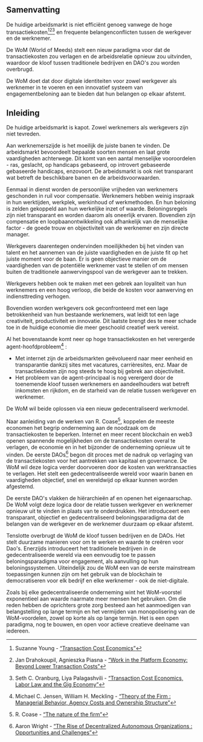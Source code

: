 

## Samenvatting

De huidige arbeidsmarkt is niet efficiënt genoeg vanwege de hoge transactiekosten[^1][^2][^3] en frequente belangenconflicten tussen de werkgever en de werknemer.

De WoM (World of Meeds) stelt een nieuw paradigma voor dat de transactiekosten zou verlagen en de arbeidsrelatie opnieuw zou uitvinden, waardoor de kloof tussen traditionele bedrijven en DAO's zou worden overbrugd.

De WoM doet dat door digitale identiteiten voor zowel werkgever als werknemer in te voeren en een innovatief systeem van engagementbeloning aan te bieden dat hun belangen op elkaar afstemt.

## Inleiding

De huidige arbeidsmarkt is kapot. Zowel werknemers als werkgevers zijn niet tevreden.

Aan werknemerszijde is het moeilijk de juiste banen te vinden. De arbeidsmarkt bevoordeelt bepaalde soorten mensen en laat grote vaardigheden achterwege. Dit komt van een aantal menselijke vooroordelen - ras, geslacht, op handicaps gebaseerd, op introvert gebaseerde gebaseerde handicaps, enzovoort. De arbeidsmarkt is ook niet transparant wat betreft de beschikbare banen en de arbeidsvoorwaarden.

Eenmaal in dienst worden de persoonlijke vrijheden van werknemers geschonden in ruil voor compensatie. Werknemers hebben weinig inspraak in hun werktijden, werkplek, werkinhoud of werkmethoden. En hun beloning is zelden gekoppeld aan hun werkelijke inzet of waarde. Beloningsregels zijn niet transparant en worden daarom als oneerlijk ervaren. Bovendien zijn compensatie en loopbaanontwikkeling ook afhankelijk van de menselijke factor - de goede trouw en objectiviteit van de werknemer en zijn directe manager.

Werkgevers daarentegen ondervinden moeilijkheden bij het vinden van talent en het aannemen van de juiste vaardigheden en de juiste fit op het juiste moment voor de baan. Er is geen objectieve manier om de vaardigheden van de potentiële werknemer vast te stellen of om mensen buiten de traditionele aanwervingspool van de werkgever aan te trekken.

Werkgevers hebben ook te maken met een gebrek aan loyaliteit van hun werknemers en een hoog verloop, die beide de kosten voor aanwerving en indiensttreding verhogen.

Bovendien worden werkgevers ook geconfronteerd met een lage betrokkenheid van hun bestaande werknemers, wat leidt tot een lage creativiteit, productiviteit en innovatie. Dit laatste brengt des te meer schade toe in de huidige economie die meer geschoold creatief werk vereist.

Al het bovenstaande komt neer op hoge transactiekosten en het verergerde agent-hoofdprobleem[^4] :

- Met internet zijn de arbeidsmarkten geëvolueerd naar meer eenheid en transparantie dankzij sites met vacatures, carrièresites, enz. Maar de transactiekosten zijn nog steeds te hoog bij gebrek aan objectiviteit.
- Het probleem van de agent-principaal is nog verergerd door de toenemende kloof tussen werknemers en aandeelhouders wat betreft inkomsten en rijkdom, en de starheid van de relatie tussen werkgever en werknemer.

De WoM wil beide oplossen via een nieuw gedecentraliseerd werkmodel.

Naar aanleiding van de werken van R. Coase[^5], koppelen de meeste economen het begrip onderneming aan de noodzaak om de transactiekosten te beperken. Internet en meer recent blockchain en web3 openen spannende mogelijkheden om de transactiekosten overal te verlagen, de economie en in het bijzonder de onderneming opnieuw uit te vinden. De eerste DAOs[^6] begon dit proces met de nadruk op verlaging van de transactiekosten voor het aantrekken van kapitaal en governance. De WoM wil deze logica verder doorvoeren door de kosten van werktransacties te verlagen. Het stelt een gedecentraliseerde wereld voor waarin banen en vaardigheden objectief, snel en wereldwijd op elkaar kunnen worden afgestemd.

De eerste DAO's vlakken de hiërarchieën af en openen het eigenaarschap. De WoM volgt deze logica door de relatie tussen werkgever en werknemer opnieuw uit te vinden in plaats van te onderdrukken. Het introduceert een transparant, objectief en gedecentraliseerd beloningsparadigma dat de belangen van de werkgever en de werknemer duurzaam op elkaar afstemt.

Tenslotte overbrugt de WoM de kloof tussen bedrijven en de DAOs. Het stelt duurzame manieren voor om te werken en waarde te creëren voor Dao's. Enerzijds introduceert het traditionele bedrijven in de gedecentraliseerde wereld via een eenvoudig toe te passen beloningsparadigma voor engagement, als aanvulling op hun beloningssystemen. Uiteindelijk zou de WoM een van de eerste mainstream toepassingen kunnen zijn om het gebruik van de blockchain te democratiseren voor elk bedrijf en elke werknemer - ook de niet-digitale.

Zoals bij elke gedecentraliseerde onderneming wint het WoM-voorstel exponentieel aan waarde naarmate meer mensen het gebruiken. Om die reden hebben de oprichters grote zorg besteed aan het aanmoedigen van belangstelling op lange termijn en het vermijden van monopolisering van de WoM-voordelen, zowel op korte als op lange termijn. Het is een open paradigma, nog te bouwen, en open voor actieve creatieve deelname van iedereen.


[^1]: Suzanne Young - [“Transaction Cost Economics”](https://www.academia.edu/24703426/Transaction_Cost_Economics)
[^2]: Jan Drahokoupil, Agnieszka Piasna - [“Work in the Platform Economy: Beyond Lower Transaction Costs”](https://www.intereconomics.eu/contents/year/2017/number/6/article/work-in-the-platform-economy-beyond-lower-transaction-costs.html)
[^3]: Seth C. Oranburg, Liya Palagashvili - [“Transaction Cost Economics, Labor Law and the Gig Economy”](https://dsc.duq.edu/cgi/viewcontent.cgi?article=1115&context=law-faculty-scholarship)
[^4]: Michael C. Jensen, William H. Meckling - [“Theory of the Firm : Managerial Behavior, Agency Costs and Ownership Structure”](https://www.sfu.ca/~wainwrig/Econ400/jensen-meckling.pdf)
[^5]: R. Coase - [“The nature of the firm”](http://econdse.org/wp-content/uploads/2014/09/firm-coase.pdf)
[^6]: Aaron Wright - [“The Rise of Decentralized Autonomous Organizations : Opportunities and Challenges”](https://stanford-jblp.pubpub.org/pub/rise-of-daos/release/1)

